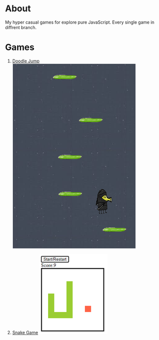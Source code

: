 # About

My hyper casual games for explore pure JavaScript. Every single game in diffrent branch.

# Games

1. [Doodle Jump](https://github.com/sametkoyuncu/hyper-casual-games-with-js/tree/1-doodle-jump) <br />
   ![Doodle Jump Image](https://github.com/sametkoyuncu/hyper-casual-games-with-js/blob/1-doodle-jump/screenshots/doodle-jump-screenshot-1.png?raw=true)

2. [Snake Game](https://github.com/sametkoyuncu/hyper-casual-games-with-js/tree/2-snake-nokia-3310/snakeNokia3310)
   ![Snake Game Image](https://github.com/sametkoyuncu/hyper-casual-games-with-js/blob/2-snake-nokia-3310/snakeNokia3310/screenshots/snake-game-screenshot-1.png?raw=true)
